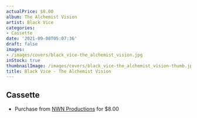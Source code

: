 ```yaml
---
actualPrice: $8.00
album: The Alchemist Vision
artist: Black Vice
categories:
- Cassette
date: '2021-09-08T05:07:36'
draft: false
images:
- /images/covers/black_vice-the_alchemist_vision.jpg
inStock: true
thumbnailImage: /images/covers/black_vice-the_alchemist_vision-thumb.jpg
title: Black Vice - The Alchemist Vision
---
```


## Cassette
* Purchase from [NWN Productions](http://shop.nwnprod.com/index.php?route=product/product&path=73&product_id=17347&sort=pd.name&order=ASC) for $8.00
